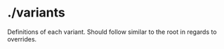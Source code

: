 # ./variants

Definitions of each variant. Should follow similar to the root in regards to overrides.
